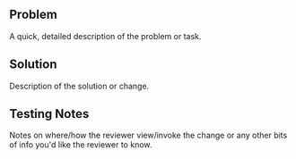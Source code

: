 ## Problem

A quick, detailed description of the problem or task.

## Solution

Description of the solution or change.

## Testing Notes

Notes on where/how the reviewer view/invoke the change or any other bits of info you'd like the reviewer to know.
